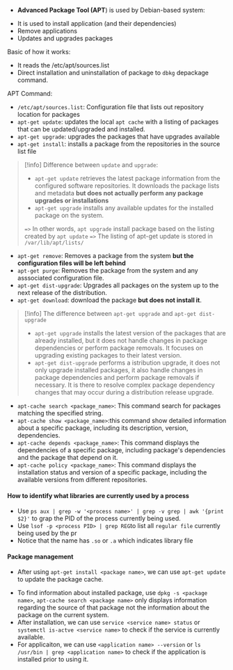 - **Advanced Package Tool (APT**) is used by Debian-based system:
+ It is used to install application (and their dependencies)
+ Remove applications
+ Updates and upgrades packages

Basic of how it works:
+ It reads the /etc/apt/sources.list
+ Direct installation and uninstallation of package to `dbkg` depackage command.

APT Command:
+ `/etc/apt/sources.list`: Configuration file that lists out repository location for packages
+ `apt-get update`: updates the local `apt cache` with a listing of packages that can be updated/upgraded and installed.
+ `apt-get upgrade`: upgrades the packages that have upgrades available
+ `apt-get install`: installs a package from the repositories in the source list file

>[!info] Difference between `update` and `upgrade`:
>+  `apt-get update` retrieves the latest package information from the configured software repositories. It downloads the package lists and metadata **but does not actually perform any package upgrades or installations**
>+ `apt-get upgrade` installs any available updates for the installed package on the system.
>
>`=>` In other words, `apt upgrade` install package based on the listing created by `apt update`
>`=>` The listing of apt-get update is stored in `/var/lib/apt/lists/`


+ `apt-get remove`: Removes a package from the system **but the configuration files will be left behind**
+ `apt-get purge`: Removes the package from the system and any asssociated configuration file.
+ `apt-get dist-upgrade`: Upgrades all packages on the system up to the next release of the distribution.
+ `apt-get download`: download the package **but does not install it**.

>[!info] The difference between `apt-get upgrade` and `apt-get dist-upgrade`
>+ `apt-get upgrade` installs the latest version of the packages that are already installed, but it does not handle changes in package dependencies or perform package removals. It focuses on upgrading existing packages to their latest version.
>+ `apt-get dist-upgrade` performs a istribution upgrade, it does not only upgrade installed packages, it also handle changes in package dependencies and perform package removals if necessary. It is there to resolve complex package dependency changes that may occur during a distribution release upgrade.

+ `apt-cache search <package_name>`: This command search for packages matching the specified string.
+ `apt-cache show <package_name>`:this command show detailed information about a specific package, including its description, version, dependencies.
+ `apt-cache depends <package_name>`: This command displays the dependencies of a specific package, including package's dependencies  and the package that depend on it.
+ `apt-cache policy <package_name>`: This command displays the installation status and version of a specific package, including the available versions from different repositories.

#### How to identify what libraries are currently used by a process

+ Use `ps aux | grep -w '<process name>' | grep -v grep | awk '{print $2}'` to grap the PID of the process currently being used.
+ Use `lsof -p <process PID> | grep REG`to list all `regular file` currently being used by the pr
+ Notice that the name has `.so` or `.a` which indicates library file


#### Package management
+ After using `apt-get install <package name>`, we can use `apt-get update` to update the package cache.
* To find information about installed package, use `dpkg -s <package name>`, `apt-cache search <package name>` only displays information regarding the source of that package not the information about the package on the current system.
* After installation, we can use `service <service name> status` or `systemctl is-actve <service name>` to check if the service is currently available.
* For applicaiton, we can use `<application name> --version` or `ls /usr/bin | grep <application name>` to check if the application is installed prior to using it.
